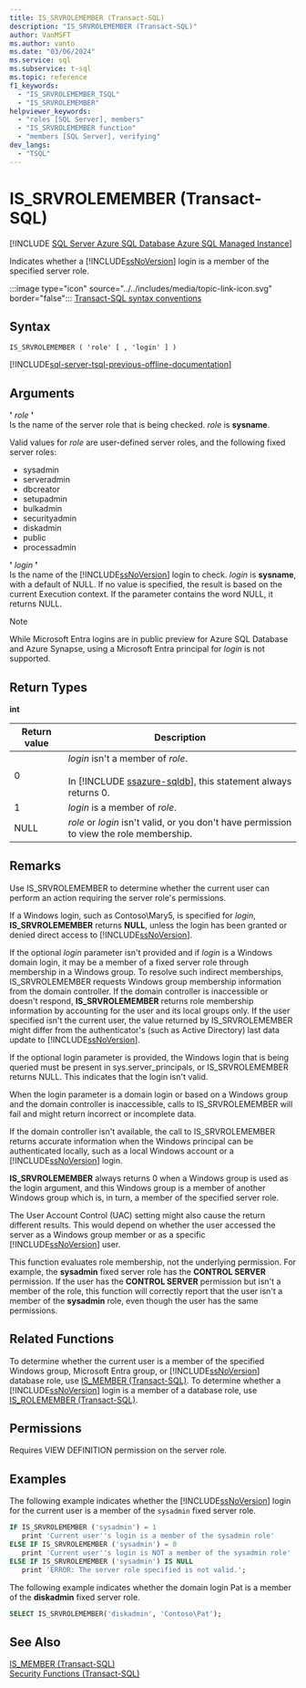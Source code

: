 ```yaml
---
title: IS_SRVROLEMEMBER (Transact-SQL)
description: "IS_SRVROLEMEMBER (Transact-SQL)"
author: VanMSFT
ms.author: vanto
ms.date: "03/06/2024"
ms.service: sql
ms.subservice: t-sql
ms.topic: reference
f1_keywords:
  - "IS_SRVROLEMEMBER_TSQL"
  - "IS_SRVROLEMEMBER"
helpviewer_keywords:
  - "roles [SQL Server], members"
  - "IS_SRVROLEMEMBER function"
  - "members [SQL Server], verifying"
dev_langs:
  - "TSQL"
---
```


# IS_SRVROLEMEMBER (Transact-SQL)

[!INCLUDE [SQL Server Azure SQL Database Azure SQL Managed Instance](../../includes/applies-to-version/sql-asdb-asdbmi.md)]

  Indicates whether a [!INCLUDE[ssNoVersion](../../includes/ssnoversion-md.md)] login is a member of the specified server role.  
  
 :::image type="icon" source="../../includes/media/topic-link-icon.svg" border="false"::: [Transact-SQL syntax conventions](../../t-sql/language-elements/transact-sql-syntax-conventions-transact-sql.md)  
  
## Syntax  
  
```syntaxsql
IS_SRVROLEMEMBER ( 'role' [ , 'login' ] )  
```  
  
[!INCLUDE[sql-server-tsql-previous-offline-documentation](../../includes/sql-server-tsql-previous-offline-documentation.md)]

## Arguments
 **'** *role* **'**  
 Is the name of the server role that is being checked. *role* is **sysname**.  
  
 Valid values for *role* are user-defined server roles, and the following fixed server roles:  

- sysadmin
- serveradmin
- dbcreator
- setupadmin  
- bulkadmin
- securityadmin  
- diskadmin
- public  
- processadmin
  
 **'** *login* **'**  
 Is the name of the [!INCLUDE[ssNoVersion](../../includes/ssnoversion-md.md)] login to check. *login* is **sysname**, with a default of NULL. If no value is specified, the result is based on the current Execution context. If the parameter contains the word NULL, it returns NULL.

> [!NOTE]
> While Microsoft Entra logins are in public preview for Azure SQL Database and Azure Synapse, using a Microsoft Entra principal for *login* is not supported.

## Return Types  
 **int**  
  
|Return value|Description|  
|------------------|-----------------|  
|0|*login* isn't a member of *role*.<br /><br /> In [!INCLUDE [ssazure-sqldb](../../includes/ssazure-sqldb.md)], this statement always returns 0.|  
|1|*login* is a member of *role*.|  
|NULL|*role* or *login* isn't valid, or you don't have permission to view the role membership.|  
  
## Remarks  
 Use IS_SRVROLEMEMBER to determine whether the current user can perform an action requiring the server role's permissions.  
  
 If a Windows login, such as Contoso\Mary5, is specified for *login*, **IS_SRVROLEMEMBER** returns **NULL**, unless the login has been granted or denied direct access to [!INCLUDE[ssNoVersion](../../includes/ssnoversion-md.md)].  
  
 If the optional *login* parameter isn't provided and if *login* is a Windows domain login, it may be a member of a fixed server role through membership in a Windows group. To resolve such indirect memberships, IS_SRVROLEMEMBER requests Windows group membership information from the domain controller. If the domain controller is inaccessible or doesn't respond, **IS_SRVROLEMEMBER** returns role membership information by accounting for the user and its local groups only. If the user specified isn't the current user, the value returned by IS_SRVROLEMEMBER might differ from the authenticator's (such as Active Directory) last data update to [!INCLUDE[ssNoVersion](../../includes/ssnoversion-md.md)].  
  
 If the optional login parameter is provided, the Windows login that is being queried must be present in sys.server_principals, or IS_SRVROLEMEMBER returns NULL. This indicates that the login isn't valid.  
  
 When the login parameter is a domain login or based on a Windows group and the domain controller is inaccessible, calls to IS_SRVROLEMEMBER will fail and might return incorrect or incomplete data.  
  
 If the domain controller isn't available, the call to IS_SRVROLEMEMBER returns accurate information when the Windows principal can be authenticated locally, such as a local Windows account or a [!INCLUDE[ssNoVersion](../../includes/ssnoversion-md.md)] login.  
  
 **IS_SRVROLEMEMBER** always returns 0 when a Windows group is used as the login argument, and this Windows group is a member of another Windows group which is, in turn, a member of the specified server role.  
  
 The User Account Control (UAC) setting might also cause the return different results. This would depend on whether the user accessed the server as a Windows group member or as a specific [!INCLUDE[ssNoVersion](../../includes/ssnoversion-md.md)] user.  
  
 This function evaluates role membership, not the underlying permission. For example, the **sysadmin** fixed server role has the **CONTROL SERVER** permission. If the user has the **CONTROL SERVER** permission but isn't a member of the role, this function will correctly report that the user isn't a member of the **sysadmin** role, even though the user has the same permissions.  
  
## Related Functions  
 To determine whether the current user is a member of the specified Windows group, Microsoft Entra group, or [!INCLUDE[ssNoVersion](../../includes/ssnoversion-md.md)] database role, use [IS_MEMBER &#40;Transact-SQL&#41;](../../t-sql/functions/is-member-transact-sql.md). To determine whether a [!INCLUDE[ssNoVersion](../../includes/ssnoversion-md.md)] login is a member of a database role, use [IS_ROLEMEMBER &#40;Transact-SQL&#41;](../../t-sql/functions/is-rolemember-transact-sql.md).
  
## Permissions  
 Requires VIEW DEFINITION permission on the server role.  
  
## Examples  
 The following example indicates whether the [!INCLUDE[ssNoVersion](../../includes/ssnoversion-md.md)] login for the current user is a member of the `sysadmin` fixed server role.  
  
```sql  
IF IS_SRVROLEMEMBER ('sysadmin') = 1  
   print 'Current user''s login is a member of the sysadmin role'  
ELSE IF IS_SRVROLEMEMBER ('sysadmin') = 0  
   print 'Current user''s login is NOT a member of the sysadmin role'  
ELSE IF IS_SRVROLEMEMBER ('sysadmin') IS NULL  
   print 'ERROR: The server role specified is not valid.';  
```  
  
 The following example indicates whether the domain login Pat is a member of the **diskadmin** fixed server role.  
  
```sql  
SELECT IS_SRVROLEMEMBER('diskadmin', 'Contoso\Pat');  
```  
  
## See Also  
 [IS_MEMBER &#40;Transact-SQL&#41;](../../t-sql/functions/is-member-transact-sql.md)   
 [Security Functions &#40;Transact-SQL&#41;](../../t-sql/functions/security-functions-transact-sql.md)  
  
  
